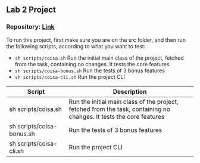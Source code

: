 ## Lab 2 Project

### Repository: [Link](https://github.com/Crisnzx/lab2)

To run this project, first make sure you are on the src folder, and then run the following scripts, according to what you want to test:

- `sh scripts/coisa.sh` Run the initial main class of the project, fetched from the task, containing no changes. It tests the core features
- `sh scripts/coisa-bonus.sh` Run the tests of 3 bonus features
- `sh scripts/coisa-cli.sh` Run the project CLI


| Script                    | Description                                                                                                          |
| ------------------------- | ---------------------------------------------------------------------------------------------------------------------|
| sh scripts/coisa.sh       | Run the initial main class of the project, fetched from the task, containing no changes. It tests the core features  |
| sh scripts/coisa-bonus.sh | Run the tests of 3 bonus features                                                                                    |
| sh scripts/coisa-cli.sh   | Run the project CLI                                                                                                  |